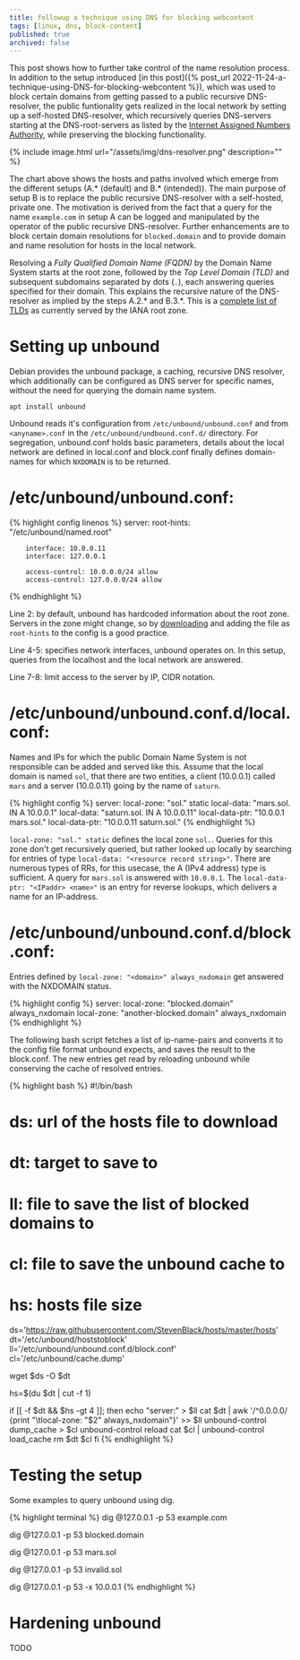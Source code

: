 ```yaml
---
title: followup a technique using DNS for blocking webcontent
tags: [linux, dns, block-content]
published: true
archived: false
---
```

This post shows how to further take control of the name resolution process. In addition to the setup introduced [in this post]({% post_url 2022-11-24-a-technique-using-DNS-for-blocking-webcontent %}), which was used to block certain domains from getting passed to a public recursive DNS-resolver, the public funtionality gets realized in the local network by setting up a self-hosted DNS-resolver, which recursively queries DNS-servers starting at the DNS-root-servers as listed by the [Internet Assigned Numbers Authority](https://www.iana.org/domains/root/servers), while preserving the blocking functionality.

{% include image.html url="/assets/img/dns-resolver.png" description="" %}

The chart above shows the hosts and paths involved which emerge from the different setups (A.* (default) and B.* (intended)). The main purpose of setup B is to replace the public recursive DNS-resolver with a self-hosted, private one. The motivation is derived from the fact that a query for the name `example.com` in setup A can be logged and manipulated by the operator of the public recursive DNS-resolver. Further enhancements are to block certain domain resolutions for `blocked.domain` and to provide domain and name resolution for hosts in the local network.

Resolving a *Fully Qualified Domain Name (FQDN)* by the Domain Name System starts at the root zone, followed by the *Top Level Domain (TLD)* and subsequent subdomains separated by dots (`.`), each answering queries specified for their domain. This explains the recursive nature of the DNS-resolver as implied by the steps A.2.* and B.3.*. This is a [complete list of TLDs](https://data.iana.org/TLD/tlds-alpha-by-domain.txt) as currently served by the IANA root zone.

# Setting up unbound

Debian provides the unbound package, a caching, recursive DNS resolver, which additionally can be configured as DNS server for specific names, without the need for querying the domain name system.

``` terminal
apt install unbound
```

Unbound reads it's configuration from `/etc/unbound/unbound.conf` and from `<anyname>.conf` in the `/etc/unbound/undbound.conf.d/` directory. For segregation, unbound.conf holds basic parameters, details about the local network are defined in local.conf and block.conf finally defines domain-names for which `NXDOMAIN` is to be returned.

# /etc/unbound/unbound.conf:

{% highlight config linenos %}
server:
        root-hints: "/etc/unbound/named.root" 

        interface: 10.0.0.11
        interface: 127.0.0.1

        access-control: 10.0.0.0/24 allow
        access-control: 127.0.0.0/24 allow
{% endhighlight %}

Line 2: by default, unbound has hardcoded information about the root zone. Servers in the zone might change, so by [downloading](https://www.internic.net/domain/named.root) and adding the file as `root-hints` to the config is a good practice.

Line 4-5: specifies network interfaces, unbound operates on. In this setup, queries from the localhost and the local network are answered.

Line 7-8: limit access to the server by IP, CIDR notation.

# /etc/unbound/unbound.conf.d/local.conf:

Names and IPs for which the public Domain Name System is not responsible can be added and served like this. Assume that the local domain is named `sol`, that there are two entities, a client (10.0.0.1) called `mars` and a server (10.0.0.11) going by the name of `saturn`.

{% highlight config %}
server:
        local-zone: "sol." static
        local-data: "mars.sol.      IN A 10.0.0.1"
        local-data: "saturn.sol.    IN A 10.0.0.11"
        local-data-ptr: "10.0.0.1   mars.sol."
        local-data-ptr: "10.0.0.11  saturn.sol."
{% endhighlight %}

`local-zone: "sol." static` defines the local zone `sol.`. Queries for this zone don't get recursively queried, but rather looked up locally by searching for entries of type `local-data: "<resource record string>"`. There are numerous types of RRs, for this usecase, the A (IPv4 address) type is sufficient. A query for `mars.sol` is answered with `10.0.0.1`. The `local-data-ptr: "<IPaddr> <name>"` is an entry for reverse lookups, which delivers a name for an IP-address.

# /etc/unbound/unbound.conf.d/block.conf:

Entries defined by `local-zone: "<domain>" always_nxdomain` get answered with the NXDOMAIN status.

{% highlight config %}
server:
        local-zone: "blocked.domain" always_nxdomain
        local-zone: "another-blocked.domain" always_nxdomain
{% endhighlight %}

The following bash script fetches a list of ip-name-pairs and converts it to the config file format unbound expects, and saves the result to the block.conf. The new entries get read by reloading unbound while conserving the cache of resolved entries.

{% highlight bash %}
#!/bin/bash

# ds: url of the hosts file to download
# dt: target to save <ds> to
# ll: file to save the list of blocked domains to
# cl: file to save the unbound cache to
# hs: hosts file size

ds='https://raw.githubusercontent.com/StevenBlack/hosts/master/hosts'
dt='/etc/unbound/hoststoblock'
ll='/etc/unbound/unbound.conf.d/block.conf'
cl='/etc/unbound/cache.dump'

wget $ds -O $dt

hs=$(du $dt | cut -f 1)

if [[ -f $dt && $hs -gt 4 ]]; then
    echo "server:" > $ll
    cat $dt | awk '/^0.0.0.0/ {print "\tlocal-zone: "$2" always_nxdomain"}' >> $ll
    unbound-control dump_cache > $cl
    unbound-control reload
    cat $cl | unbound-control load_cache
    rm $dt $cl
fi
{% endhighlight %}

# Testing the setup

Some examples to query unbound using dig. 

{% highlight terminal %}
dig @127.0.0.1 -p 53 example.com

dig @127.0.0.1 -p 53 blocked.domain

dig @127.0.0.1 -p 53 mars.sol

dig @127.0.0.1 -p 53 invalid.sol

dig @127.0.0.1 -p 53 -x 10.0.0.1
{% endhighlight %}

# Hardening unbound
TODO